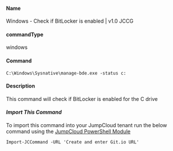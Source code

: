 #### Name

Windows - Check if BitLocker is enabled | v1.0 JCCG

#### commandType

windows

#### Command

```
C:\Windows\Sysnative\manage-bde.exe -status c:
```

#### Description

This command will check if BitLocker is enabled for the C drive

#### *Import This Command*

To import this command into your JumpCloud tenant run the below command using the [JumpCloud PowerShell Module](https://github.com/TheJumpCloud/support/wiki/Installing-the-JumpCloud-PowerShell-Module)

```
Import-JCCommand -URL 'Create and enter Git.io URL'
```
